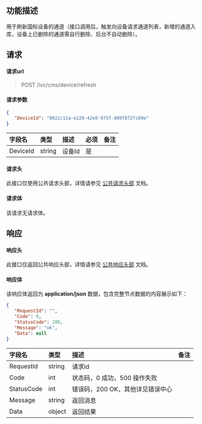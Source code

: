 ## 功能描述

用于刷新国标设备的通道（接口调用后，触发向设备请求通道列表，新增的通道入库，设备上已删除的通道需自行删除、后台不自动删除）。

## 请求

#### 请求url

> POST /ivc/cms/device/refresh

#### 请求参数

```json
{
   "DeviceId": "0022c12a-e220-42e0-975f-800f872fc89e"
}
```

| 字段名   | 类型   | 描述   | 必须 | 备注 |
| :------- | :----- | :----- | :--- | :--- |
| DeviceId | string | 设备Id | 是   |      |


#### 请求头

此接口仅使用公共请求头部，详情请参见 [公共请求头部](https://cloud.tencent.com/document/product/1344/50451) 文档。

#### 请求体

该请求无请求体。

## 响应

#### 响应头

此接口仅返回公共响应头部，详情请参见 [公共响应头部](https://cloud.tencent.com/document/product/1344/50452) 文档。

#### 响应体

该响应体返回为 **application/json** 数据，包含完整节点数据的内容展示如下：

```json
{
   "RequestId": "",
   "Code": 0,
   "StatusCode": 200,
   "Message": "ok",
   "Data": null
}
```

| 字段名     | 类型   | 描述                             | 备注 |
| :--------- | :----- | :------------------------------- | :--- |
| RequestId  | string | 请求id                           |      |
| Code       | int    | 状态码，0 成功，500 操作失败     |      |
| StatusCode | int    | 错误码，200 OK，其他详见错误中心 |      |
| Message    | string | 返回消息                         |      |
| Data       | object | 返回结果                         |      |
